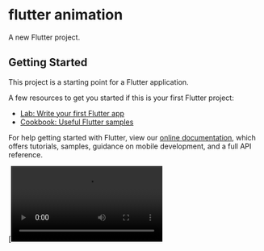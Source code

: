 # flutter animation

A new Flutter project.

## Getting Started

This project is a starting point for a Flutter application.

A few resources to get you started if this is your first Flutter project:

- [Lab: Write your first Flutter app](https://flutter.dev/docs/get-started/codelab)
- [Cookbook: Useful Flutter samples](https://flutter.dev/docs/cookbook)

For help getting started with Flutter, view our
[online documentation](https://flutter.dev/docs), which offers tutorials,
samples, guidance on mobile development, and a full API reference.


[![Watch the video](https://firebasestorage.googleapis.com/v0/b/hackathon-2aa5f.appspot.com/o/WhatsApp%20Video%202021-08-11%20at%201.55.02%20AM.mp4?alt=media&token=fe8820a6-81c9-4ebe-9b3f-60749d8275bc)
